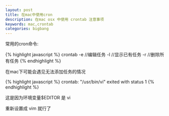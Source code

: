 ```yaml
---
layout: post
title: 在mac中使用cron
description: 在mac osx 中使用 crontab 注意事项
keywords: mac,crontab
categories: bigbang
---
```


常用的cron命令:

{% highlight javascript %}
    crontab -e //编辑任务
            -l //显示已有任务
            -r //删除所有任务
{% endhighlight %}

在mac下可能会遇见无法添加任务的情况

{% highlight javascript %}
    crontab: "/usr/bin/vi" exited with status 1
{% endhighlight %}

这是因为环境变量<span class="impo">$EDITOR</span> 是 <span class="impo">vi</span>

重新设置成 <span class="impo">vim</span> 就行了


